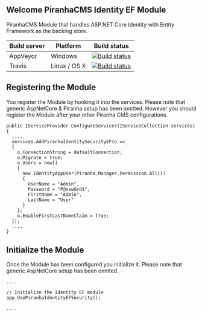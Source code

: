 ## Welcome PiranhaCMS Identity EF Module
PiranhaCMS Module that handles ASP.NET Core Identity with Entity Framework as the backing store.

| Build server | Platform     | Build status |
|--------------|--------------|--------------|
| AppVeyor     | Windows      | [![Build status](https://ci.appveyor.com/api/projects/status/fuaiwkwk1kpgyya7?svg=true)](https://ci.appveyor.com/project/gyretech/piranhacore-identity-ef-module)
| Travis       | Linux / OS X | [![Build status](https://travis-ci.org/gyretech/PiranhaCore-Identity-EF-Module.svg?branch=master)](https://travis-ci.org/gyretech/PiranhaCore-Identity-EF-Module)

## Registering the Module

You register the Module by hooking it into the services. Please note that generic AspNetCore & Piranha setup has been omitted. However you should register the Module after your other Piranha CMS configurations.

    public IServiceProvider ConfigureServices(IServiceCollection services) {
      .... 
      services.AddPiranhaIdentitySecurityEF(o => 
      {
        o.ConnectionString = defaultConnection;
        o.Migrate = true;
        o.Users = new[] 
        {
          new IdentityAppUser(Piranha.Manager.Permission.All())
          { 
            UserName = "Admin", 
            Password = "P@sswOrd1", 
            FirstName = "Admin", 
            LastName = "User" 
          } 
        };
        o.EnableFirstLastNameClaim = true;
      });
      ....
    }

## Initialize the Module

Once the Module has been configured you initialize it. Please note that generic AspNetCore setup has been omitted.

    ....
    
    // Initialize the Identity EF module
    app.UsePiranhaIdentityEFSecurity();
    
    ....
    



